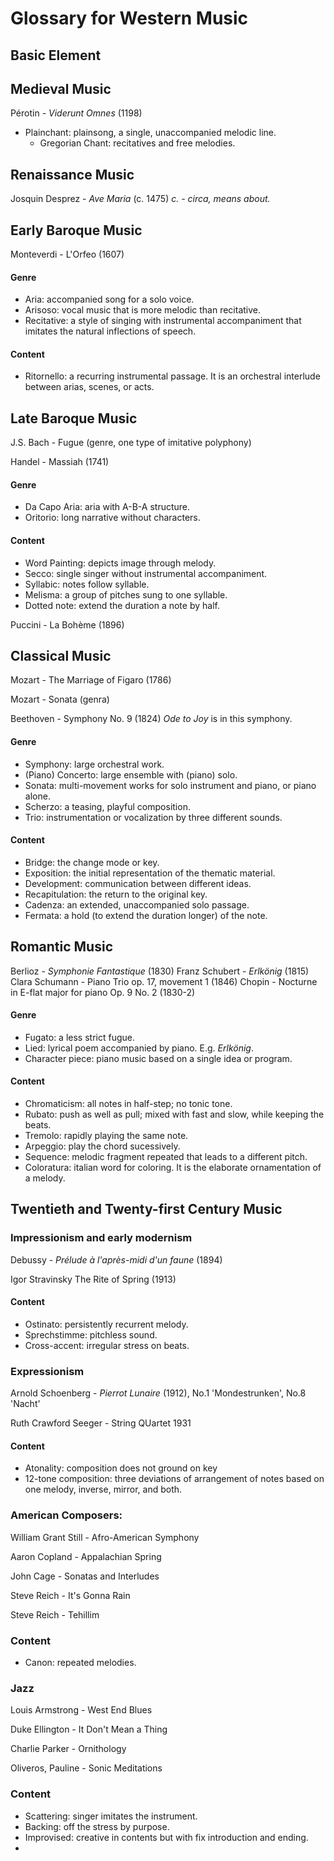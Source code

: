 # Glossary for Western Music
## Basic Element
## Medieval Music
Pérotin - <i>Viderunt Omnes</i> (1198)

- Plainchant: plainsong, a single, unaccompanied melodic line. 
	- Gregorian Chant: recitatives and free melodies.


## Renaissance Music

Josquin Desprez - <i>Ave Maria</i> (c. 1475)
*c. - circa, means about.*


## Early Baroque Music
Monteverdi - L'Orfeo (1607)

#### Genre
- Aria: accompanied song for a solo voice.
- Arisoso: vocal music that is more melodic than recitative.
- Recitative: a style of singing with instrumental accompaniment that
imitates the natural inflections of speech.

#### Content
- Ritornello: a recurring instrumental passage. It is an orchestral interlude between arias, scenes, or acts.


## Late Baroque Music
J.S. Bach - Fugue (genre, one type of imitative polyphony)

Handel - Massiah (1741)

#### Genre
- Da Capo Aria: aria with A-B-A structure.
- Oritorio: long narrative without characters.

#### Content
- Word Painting: depicts image through melody.
- Secco: single singer without instrumental accompaniment.
- Syllabic: notes follow syllable.
- Melisma: a group of pitches sung to one syllable.
- Dotted note: extend the duration a note by half.


Puccini - La Bohème (1896)

## Classical Music
Mozart - The Marriage of Figaro (1786)

Mozart - Sonata (genra)

Beethoven - Symphony No. 9 (1824)
*Ode to Joy* is in this symphony.

#### Genre
- Symphony: large orchestral work.
- (Piano) Concerto: large ensemble with (piano) solo.
- Sonata: multi-movement works for solo instrument and piano, or piano alone.
- Scherzo: a teasing, playful composition.
- Trio: instrumentation or vocalization by three different sounds.

#### Content
- Bridge: the change mode or key.
- Exposition: the initial representation of the thematic material.
- Development: communication between different ideas.
- Recapitulation: the return to the original key.
- Cadenza: an extended, unaccompanied solo passage.
- Fermata: a hold (to extend the duration longer) of the note.



## Romantic Music
Berlioz - <i>Symphonie Fantastique</i> (1830)
Franz Schubert - <i>Erlkönig</i> (1815)
Clara Schumann - Piano Trio op. 17, movement 1 (1846)
Chopin - Nocturne in E-flat major for piano Op. 9 No. 2 (1830-2)

#### Genre
- Fugato: a less strict fugue.
- Lied: lyrical poem accompanied by piano. E.g. <i>Erlkönig</i>.
- Character piece: piano music based on a single idea or program.


#### Content
- Chromaticism: all notes in half-step; no tonic tone.
- Rubato: push as well as pull; mixed with fast and slow, while keeping the beats.
- Tremolo: rapidly playing the same note.
- Arpeggio: play the chord sucessively.
- Sequence: melodic fragment repeated that leads to a different pitch.
- Coloratura: italian word for coloring. It is the elaborate ornamentation of a melody.


## Twentieth and Twenty-first Century Music

### Impressionism and early modernism
Debussy - <i>Prélude à l'après-midi d'un faune</i> (1894)

Igor Stravinsky The Rite of Spring (1913)

#### Content
- Ostinato: persistently recurrent melody.
- Sprechstimme: pitchless sound.
- Cross-accent: irregular stress on beats.

### Expressionism
Arnold Schoenberg - <i>Pierrot Lunaire</i> (1912), No.1 'Mondestrunken', No.8 'Nacht'

Ruth Crawford Seeger - String QUartet 1931

#### Content
- Atonality: composition does not ground on key
- 12-tone composition: three deviations of arrangement of notes based on one melody, inverse, mirror, and both.

### American Composers:
William Grant Still - Afro-American Symphony

Aaron Copland - Appalachian Spring

John Cage - Sonatas and Interludes

Steve Reich - It's Gonna Rain

Steve Reich - Tehillim

### Content
- Canon: repeated melodies.

### Jazz
Louis Armstrong - West End Blues

Duke Ellington - It Don't Mean a Thing

Charlie Parker - Ornithology

Oliveros, Pauline - Sonic Meditations

### Content
- Scattering: singer imitates the instrument.
- Backing: off the stress by purpose.
- Improvised: creative in contents but with fix introduction and ending.
- 
